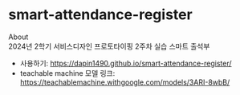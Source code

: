 # smart-attendance-register
About  
2024년 2학기 서비스디자인 프로토타이핑 2주차 실습 스마트 출석부

- 사용하기: <https://dapin1490.github.io/smart-attendance-register/>
- teachable machine 모델 링크: <https://teachablemachine.withgoogle.com/models/3ARI-8wbB/>
